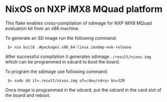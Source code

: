 # NixOS on NXP iMX8 MQuad platform

This flake enables cross-compilation of sdimage for NXP iMX8 MQuad evaluation kit from an x86 machine.

To generate an SD image run the following command:

```
 $> nix build .#packages.x86_64-linux.imx8mp-evk-release
```

After successful compilation it generates sdimage `./result/nixos.img` which can be programmed in sdcard to boot the board.

To program the sdimage use following command: 

```
 $> sudo dd if=.result/nixos.img of=/dev/sd<x> bs=32M
```

Once image is programmed in the sdcard, put the sdcard in the card slot of the board and reboot. 
